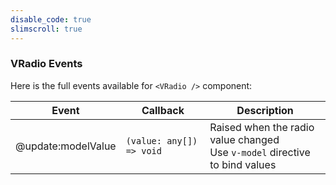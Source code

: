 ```yaml
---
disable_code: true
slimscroll: true
---
```


### VRadio Events

Here is the full events available for `<VRadio />` component:

| Event              | Callback                                                  | Description                                                                     |
| ------------------ | --------------------------------------------------------- | ------------------------------------------------------------------------------- |
| @update:modelValue | <span class="is-function">`(value: any[]) => void`</span> | Raised when the radio value changed<br />Use `v-model` directive to bind values |
